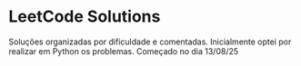 # LeetCode Solutions
Soluções organizadas por dificuldade e comentadas.
Inicialmente optei por realizar em Python os problemas. 
Começado no dia 13/08/25

